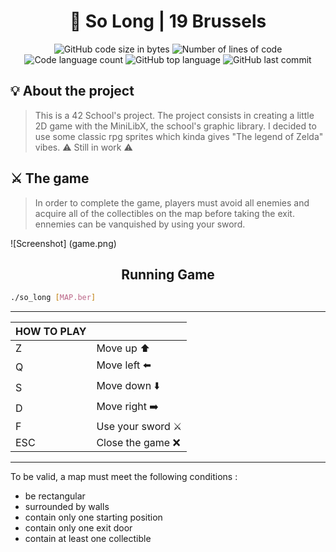 <h1 align="center">
	📖 So Long | 19 Brussels
</h1>

<p align="center">
	<img alt="GitHub code size in bytes" src="https://img.shields.io/github/languages/code-size/DanNoKenshi/so_long?color=lightblue" />
	<img alt="Number of lines of code" src="https://img.shields.io/tokei/lines/github/DanNoKenshi/so_long?color=critical" />
	<img alt="Code language count" src="https://img.shields.io/github/languages/count/DanNoKenshi/so_long?color=yellow" />
	<img alt="GitHub top language" src="https://img.shields.io/github/languages/top/DanNoKenshi/so_long?color=blue" />
	<img alt="GitHub last commit" src="https://img.shields.io/github/last-commit/DanNoKenshi/so_long?color=green" />
</p>

## 💡 About the project

> This is a 42 School's project. The project consists in creating a little 2D game with the MiniLibX, the school's graphic library.
> I decided to use some classic rpg sprites which kinda gives "The legend of Zelda" vibes.
>⚠️ Still in work ⚠️

## ⚔️ The game
>In order to complete the game, players must avoid all enemies and acquire all of the collectibles on the map before taking the exit. ennemies can be vanquished by using your sword.

![Screenshot] (game.png)
<h2 align="center">
	Running Game
</h2>

```bash
./so_long [MAP.ber]
```

------------

| HOW TO PLAY  |   |
| ------------ | ------------ |
|  Z | Move up ⬆️|
|  Q | Move left ⬅️|
|  S | Move down ⬇️|
|  D | Move right ➡️|
|  F | Use your sword ⚔️|
|  ESC | Close the game ❌|
------------
<p>
	To be valid, a map must meet the following conditions :
	<ul>
		<li>be rectangular</li>
		<li>surrounded by walls</li>
		<li>contain only one starting position</li>
		<li>contain only one exit door</li>
		<li>contain at least one collectible</li>
	</ul>
</p>
